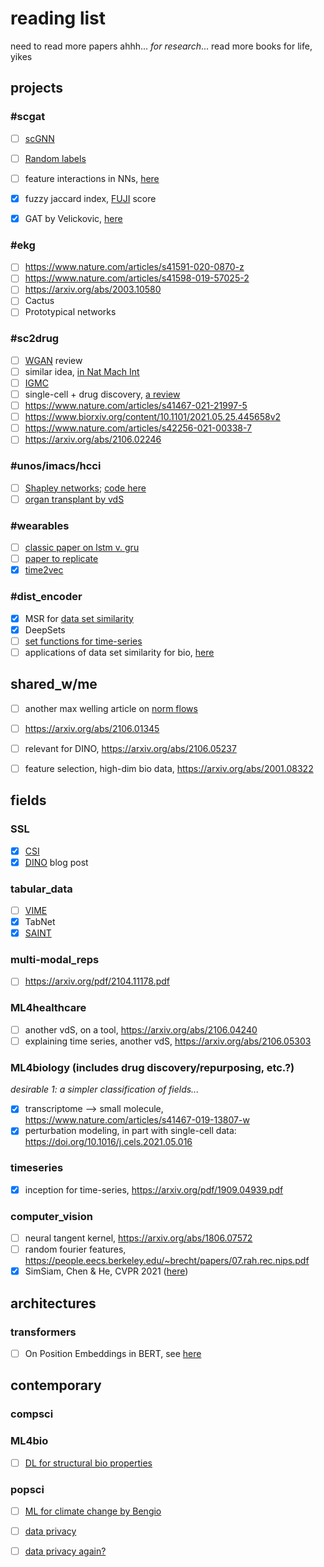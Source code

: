 # reading list
need to read more papers ahhh... *for research*... read more books for life, yikes

## projects

### \#scgat
- [ ] [scGNN](https://www.nature.com/articles/s41467-021-22197-x)
- [ ] [Random labels](https://arxiv.org/abs/2006.10455)
- [ ] feature interactions in NNs, [here](https://arxiv.org/abs/1705.04977)
- [x] fuzzy jaccard index, [FUJI](https://arxiv.org/abs/2008.02216) score
- [x] GAT by Velickovic, [here](https://arxiv.org/abs/1710.10903)


### \#ekg
- [ ] https://www.nature.com/articles/s41591-020-0870-z
- [ ] https://www.nature.com/articles/s41598-019-57025-2
- [ ] https://arxiv.org/abs/2003.10580
- [ ] Cactus
- [ ] Prototypical networks

### \#sc2drug
- [ ] [WGAN](https://www.depthfirstlearning.com/2019/WassersteinGAN) review 
- [ ] similar idea, [in Nat Mach Int](https://www.nature.com/articles/s42256-020-00285-9)
- [ ] [IGMC](https://github.com/muhanzhang/IGMC)
- [ ] single-cell + drug discovery, [a review](https://www.sciencedirect.com/science/article/pii/S0165614720302376)
- [ ] https://www.nature.com/articles/s41467-021-21997-5
- [ ] https://www.biorxiv.org/content/10.1101/2021.05.25.445658v2
- [ ] https://www.nature.com/articles/s42256-021-00338-7
- [ ] https://arxiv.org/abs/2106.02246

### \#unos/imacs/hcci
- [ ] [Shapley networks](https://arxiv.org/pdf/2104.02297v1.pdf); [code here](https://github.com/inouye-lab/ShapleyExplanationNetworks)
- [ ] [organ transplant by vdS](https://arxiv.org/abs/2101.11769)

### \#wearables
- [ ] [classic paper on lstm v. gru](http://proceedings.mlr.press/v37/jozefowicz15.pdf)
- [ ] [paper to replicate](https://doi.org/10.1038/s41591-021-01335-4)
- [x] [time2vec](https://arxiv.org/abs/1907.05321)

### \#dist_encoder
- [x] MSR for [data set similarity](https://www.microsoft.com/en-us/research/blog/measuring-dataset-similarity-using-optimal-transport/)
- [x] DeepSets
- [ ] [set functions for time-series](https://arxiv.org/abs/1909.12064)
- [ ] applications of data set similarity for bio, [here](https://doi.org/10.1038/s41592-019-0689-z)

## shared_w/me
- [ ] another max welling article on [norm flows](https://arxiv.org/abs/2102.05379)
- [ ] https://arxiv.org/abs/2106.01345
- [ ] relevant for DINO, https://arxiv.org/abs/2106.05237
- [ ] feature selection, high-dim bio data, https://arxiv.org/abs/2001.08322


## fields

### SSL
- [x] [CSI](https://arxiv.org/abs/2007.08176)
- [x] [DINO](https://ai.facebook.com/blog/dino-paws-computer-vision-with-self-supervised-transformers-and-10x-more-efficient-training/) blog post

### tabular_data
- [ ] [VIME](https://papers.nips.cc/paper/2020/file/7d97667a3e056acab9aaf653807b4a03-Paper.pdf)
- [x] TabNet
- [x] [SAINT]()

### multi-modal_reps
- [ ] https://arxiv.org/pdf/2104.11178.pdf

### ML4healthcare
- [ ] another vdS, on a tool, https://arxiv.org/abs/2106.04240
- [ ] explaining time series, another vdS, https://arxiv.org/abs/2106.05303

### ML4biology (includes drug discovery/repurposing, etc.?)
*desirable $1$: a simpler classification of fields...*
- [x] transcriptome --> small molecule, https://www.nature.com/articles/s41467-019-13807-w
- [x] perturbation modeling, in part with single-cell data: https://doi.org/10.1016/j.cels.2021.05.016

### timeseries
- [x] inception for time-series, https://arxiv.org/pdf/1909.04939.pdf

### computer_vision
- [ ] neural tangent kernel, https://arxiv.org/abs/1806.07572
- [ ] random fourier features, https://people.eecs.berkeley.edu/~brecht/papers/07.rah.rec.nips.pdf
- [x] SimSiam, Chen \& He, CVPR 2021 ([here](https://openaccess.thecvf.com/content/CVPR2021/html/Chen_Exploring_Simple_Siamese_Representation_Learning_CVPR_2021_paper.html)) 

## architectures

### transformers
- [ ] On Position Embeddings in BERT, see [here](https://openreview.net/forum?id=onxoVA9FxMw)

## contemporary

### compsci

### ML4bio
- [ ] [DL for structural bio properties](https://www.nature.com/articles/s41467-021-23246-1)

### popsci
- [ ] [ML for climate change by Bengio](https://arxiv.org/abs/1906.05433)
- [ ] [data privacy](https://arxiv.org/pdf/2103.08562.pdf)
- [ ] [data privacy again?](https://www.nature.com/articles/s41583-021-00458-4?WT.mc_id=TWT_NatRevNeurosci)

